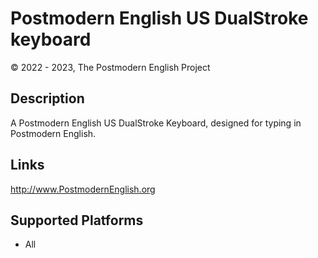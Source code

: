 Postmodern English US DualStroke keyboard
==============

© 2022 - 2023, The Postmodern English Project

Description
-----------

A Postmodern English US DualStroke Keyboard, designed for typing in Postmodern English.

Links
-----
http://www.PostmodernEnglish.org

Supported Platforms
-------------------
 * All

